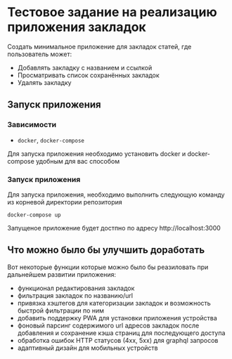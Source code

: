 # Тестовое задание на реализацию приложения закладок

Создать минимальное приложение для закладок статей, где пользователь может:
- Добавлять закладку с названием и ссылкой
- Просматривать список сохранённых закладок
- Удалять закладку

## Запуск приложения

### Зависимости

- `docker`, `docker-compose`

Для запуска приложения необходимо установить docker и docker-compose удобным для вас способом


### Запуск приложения

Для запуска приложения, необходимо выполнить следующую команду из корневой директории репозитория

`docker-compose up`

Запущеное приложение будет достпно по адресу http://localhost:3000

## Что можно было бы улучшить доработать

Вот некоторые функции которые можно было бы реазиловать при дальнейшем развитии приложения:

- функционал редактирования закладок
- фильтрация закладок по названию/url
- привязка хэштегов для категоризации закладок и возможность быстрой фильтрации по ним
- добавить поддержку PWA для установки приложения устройства
- фоновый парсинг содержимого url адресов закладок после добавления и сохранение кэша страниц для последующего доступа
- обработка ошибок HTTP статусов (4xx, 5xx) для graphql запросов
- адаптивный дизайн для мобильных устройств
